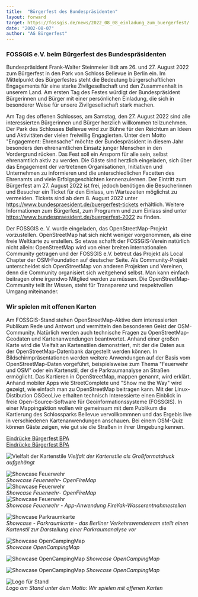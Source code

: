 ```yaml
---
title:  "Bürgerfest des Bundespräsidenten"
layout: forward
target: https://fossgis.de/news/2022_08_08_einladung_zum_buergerfest/
date: "2002-08-07"
author: "AG Bürgerfest"
---
```


### FOSSGIS e.V. beim Bürgerfest des Bundespräsidenten

Bundespräsident Frank-Walter Steinmeier lädt am 26. und 27. August 2022 zum Bürgerfest in den Park von Schloss Bellevue in Berlin ein. 
Im Mittelpunkt des Bürgerfestes steht die Bedeutung bürgerschaftlichen Engagements für eine starke Zivilgesellschaft und den Zusammenhalt in unserem Land. Am ersten Tag des Festes würdigt der Bundespräsident Bürgerinnen und Bürger mit einer persönlichen Einladung, die sich in besonderer Weise für unsere Zivilgesellschaft stark machen. 

Am Tag des offenen Schlosses, am Samstag, den 27. August 2022 sind alle interessierten Bürgerinnen und Bürger herzlich willkommen teilzunehmen.
Der Park des Schlosses Bellevue wird zur Bühne für den Reichtum an Ideen und Aktivitäten der vielen freiwillig Engagierten. Unter dem Motto "Engagement: Ehrensache" möchte der Bundespräsident in diesem Jahr besonders den ehrenamtlichen Einsatz junger Menschen in den Vordergrund rücken. Das Fest soll ein Ansporn für alle sein, selbst ehrenamtlich aktiv zu werden. Die Gäste sind herzlich eingeladen, sich über das Engagement der vertretenen Organisationen, Initiativen und Unternehmen zu informieren und die unterschiedlichen Facetten des Ehrenamts und viele Erfolgsgeschichten kennenzulernen. 
Der Eintritt zum Bürgerfest am 27. August 2022 ist frei, jedoch benötigen die Besucherinnen und Besucher ein Ticket für den Einlass, um Wartezeiten möglichst zu vermeiden. Tickets sind ab dem 8. August 2022 unter https://www.bundespraesident.de/buergerfest-tickets erhältlich.
Weitere Informationen zum Bürgerfest, zum Programm und zum Einlass sind unter https://www.bundespraesident.de/buergerfest-2022 zu finden.

Der FOSSGIS e. V. wurde eingeladen, das OpenStreetMap-Projekt vorzustellen. OpenStreetMap hat sich nicht weniger vorgenommen, als eine freie Weltkarte zu erstellen.
So etwas schafft der FOSSGIS-Verein natürlich nicht allein: OpenStreetMap wird von einer breiten internationalen Community getragen und der FOSSGIS e.V. betreut das Projekt
als Local Chapter der OSM-Foundation auf deutscher Seite. Als Community-Projekt unterscheidet sich OpenStreetMap von anderen Projekten und Vereinen, denn die Community organisiert sich weitgehend selbst. Man kann einfach beitragen ohne irgendwo Mitglied werden zu müssen. Die OpenStreetMap-Community teilt ihr Wissen, steht für Transparenz und respektvollen Umgang miteinander.

### Wir spielen mit offenen Karten

 Am FOSSGIS-Stand stehen OpenStreetMap-Aktive dem interessierten Publikum Rede und Antwort und vermitteln den besonderen Geist der OSM-Community. Natürlich werden auch technische Fragen zu OpenStreetMap-Geodaten und Kartenanwendungen beantwortet. Anhand einer großen Karte wird die Vielfalt an Kartenstilen demonstriert, mit der die Daten aus der OpenStreetMap-Datenbank dargestellt werden können. In Bildschirmpräsentationen werden weitere Anwendungen auf der Basis vom OpenStreetMap-Daten vorgeführt, beispielsweise zum Thema "Feuerwehr und OSM" oder ein Kartenstil, der die Parkraumanalyse an Straßen ermöglicht. Das Kartieren in OpenStreetMap, mappen genannt, wird erklärt. Anhand mobiler Apps wie StreetComplete und "Show me the Way" wird gezeigt, wie einfach man zu OpenStreetMap beitragen kann. Mit der Linux-Distibution OSGeoLive erhalten technisch Interessierte einen Einblick in freie Open-Source-Software für Geoinformationssysteme (FOSSGIS). In einer Mappingaktion wollen wir gemeinsam mit dem Publikum die Kartierung des Schlossparks Bellevue vervollkommnen und das Ergebis live in verschiedenen
Kartenanwendungen anschauen. Bei einem OSM-Quiz können Gäste zeigen, wie gut sie die Straßen in ihrer Umgebung kennen.

[Eindrücke Bürgerfest BPA](https://gitlab.fossgis.de/verein/buergerfest/uploads/7ce9f02fbd524586353f7f582a2ab408/B%C3%BCrgerfest_1_Christian_Angl_Copyright.jpg)  
[Eindrücke Bürgerfest BPA](https://gitlab.fossgis.de/verein/buergerfest/uploads/8ede00de4a1a30dadb4d95748422f11d/B%C3%BCrgerfest_4_Henning-Schacht_Copyright.jpg)

![Vielfalt der Kartenstile](https://files.fossgis.de/Koordinierungsstelle/Buergerfest/Kartenstile_neu.png)  *Vielfalt der Kartenstile als Großformatdruck aufgehängt*

![Showcase Feuerwehr](https://files.fossgis.de/Koordinierungsstelle/Buergerfest/Showcase_Feuerwehr_und_OSM/OpenFireMap_Screenshot_Nuernberg_01.png)  
*Showcase Feuerwehr- OpenFireMap*  
![Showcase Feuerwehr](https://files.fossgis.de/Koordinierungsstelle/Buergerfest/Showcase_Feuerwehr_und_OSM/OpenFireMap_Screenshot_Nuernberg_03.png)  
*Showcase Feuerwehr- OpenFireMap*  
![Showcase Feuerwehr](https://files.fossgis.de/Koordinierungsstelle/Buergerfest/Showcase_Feuerwehr_und_OSM/fireyak_quer.png)  
*Showcase Feuerwehr - App-Anwendung FireYak-Wasserentnahmestellen*  


![Showcase Parkraumkarte](https://files.fossgis.de/Koordinierungsstelle/Buergerfest/Showcase_Parkraumanalyse/OSM_Parkraumprojekt_Karte_Neukoelln.png)  
*Showcase - Parkraumkarte - das Berliner Verkehrswendeteam stellt einen Kartenstil zur Darstellung einer Parkraumanalyse vor*  

![Showcase OpenCampingMap](https://files.fossgis.de/Koordinierungsstelle/Buergerfest/OCM_Berlin.png)  
*Showcase OpenCampingMap*  

![Showcase OpenCampingMap](https://files.fossgis.de/Koordinierungsstelle/Buergerfest/OCM_Pfadfinder.png)
*Showcase OpenCampingMap*  

![Showcase OpenCampingMap](https://files.fossgis.de/Koordinierungsstelle/Buergerfest/OCM_Campingplatz_detailliert.png)
*Showcase OpenCampingMap*  

![Logo für Stand](https://files.fossgis.de/Koordinierungsstelle/Buergerfest/Logos.png)  
*Logo am Stand unter dem Motto: Wir spielen mit offenen Karten*

